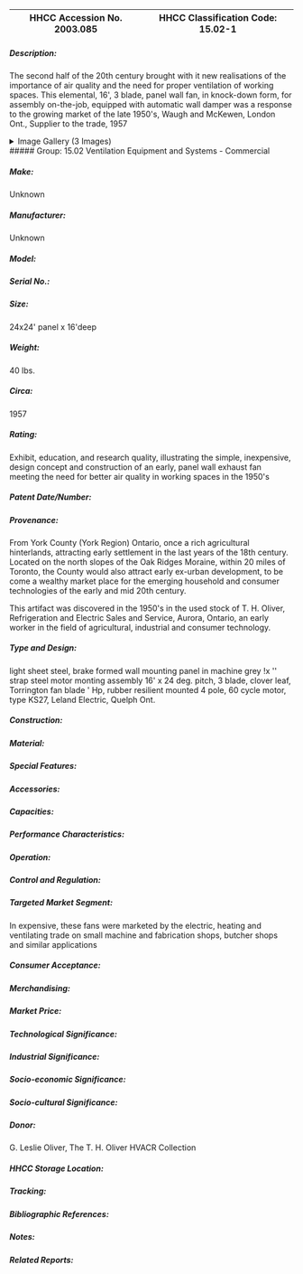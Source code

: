 | **HHCC Accession No. 2003.085** |**HHCC Classification Code:  15.02-1**|
| ----------- | ----------- |
##### Description:
The second half of the 20th century brought with it new realisations of the importance of air quality and the need for proper ventilation of working spaces. This elemental, 16', 3 blade, panel wall fan, in knock-down form, for assembly on-the-job, equipped with automatic wall damper was a response to the growing market of the late 1950's, Waugh and McKewen, London Ont., Supplier to the trade, 1957


<details>
	<summary>Image Gallery (3 Images)</summary>
<div class="gallery gallery-wrapper--full" contenteditable="false" data-is-empty="false" data-translation="Add images" data-columns="6">
<figure class="gallery__item"><a href="#DOMAIN_NAME#gallery/15.02-1.jpg" data-size="1941x1456"><img src="#DOMAIN_NAME#gallery/15.02-1-thumbnail.jpg" alt=""></a></figure>
<figure class="gallery__item"><a href="#DOMAIN_NAME#gallery/15.02-1a.jpg" data-size="2141x1441"><img src="#DOMAIN_NAME#gallery/15.02-1a-thumbnail.jpg" alt=""></a></figure>
<figure class="gallery__item"><a href="#DOMAIN_NAME#gallery/15.02-1b.jpg" data-size="2122x1467"><img src="#DOMAIN_NAME#gallery/15.02-1b-thumbnail.jpg" alt=""></a></figure>
</div>
</details>
##### Group:
15.02 Ventilation Equipment and Systems - Commercial

##### Make:
Unknown

##### Manufacturer:
Unknown

##### Model:


##### Serial No.:


##### Size:
24x24' panel x 16'deep

##### Weight:
40 lbs.

##### Circa:
1957

##### Rating:
Exhibit, education, and research quality, illustrating the simple, inexpensive, design concept and  construction of an early, panel wall exhaust fan meeting the need for better air quality in working spaces in the 1950's

##### Patent Date/Number:


##### Provenance:
From York County (York Region) Ontario, once a rich agricultural hinterlands, attracting early settlement in the last years of the 18th century. Located on the north slopes of the Oak Ridges Moraine, within 20 miles of Toronto, the County would also attract early ex-urban development, to be come a wealthy market place for the emerging household and consumer technologies of the early and mid 20th century. 

This artifact was discovered in the 1950's in the used stock of T. H. Oliver, Refrigeration and Electric Sales and Service, Aurora, Ontario, an early worker in the field of agricultural, industrial and consumer technology.

##### Type and Design:
light sheet steel, brake formed wall mounting panel in machine grey
!x '' strap steel motor monting assembly
16' x  24 deg. pitch, 3 blade, clover leaf, Torrington fan blade
' Hp, rubber resilient mounted 4 pole, 60 cycle motor, type KS27, Leland Electric, Quelph Ont.

##### Construction:


##### Material:


##### Special Features:


##### Accessories:


##### Capacities:


##### Performance Characteristics:


##### Operation:


##### Control and Regulation:


##### Targeted Market Segment:
In expensive, these fans were marketed by the electric, heating and ventilating trade on small machine and fabrication shops, butcher shops and similar applications

##### Consumer Acceptance:


##### Merchandising:


##### Market Price:


##### Technological Significance:


##### Industrial Significance:


##### Socio-economic Significance:


##### Socio-cultural Significance:


##### Donor:
G. Leslie Oliver, The T. H. Oliver HVACR Collection

##### HHCC Storage Location:


##### Tracking:


##### Bibliographic References:


##### Notes:


##### Related Reports:

